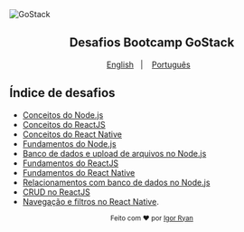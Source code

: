 <img alt="GoStack" src="https://storage.googleapis.com/golden-wind/bootcamp-gostack/header-desafios.png" />
<h2 align="center">
  Desafios Bootcamp GoStack
</h2>

<p align="center">
  <a href="README.en.md">English</a>&nbsp;&nbsp;&nbsp;|&nbsp;&nbsp;&nbsp;
  <a href="README.md">Português</a>&nbsp;&nbsp;&nbsp;
</p>

## Índice de desafios

- [Conceitos do Node.js](https://github.com/Igorryan/rocketseat-gostack/tree/master/conceitos-nodejs)
- [Conceitos do ReactJS](https://github.com/Igorryan/rocketseat-gostack/tree/master/conceitos-reactjs)
- [Conceitos do React Native](https://github.com/Igorryan/rocketseat-gostack/tree/master/conceitos-react-native)
- [Fundamentos do Node.js](https://github.com/Igorryan/rocketseat-gostack/tree/master/fundamentos-node-typescript)
- [Banco de dados e upload de arquivos no Node.js](https://github.com/Igorryan/rocketseat-gostack/tree/master/desafio-database-upload)
- [Fundamentos do ReactJS](https://github.com/Igorryan/rocketseat-gostack/tree/master/fundamentos-reactjs)
- [Fundamentos do React Native](https://github.com/Igorryan/rocketseat-gostack/tree/master/fundamentos-react-native)
- [Relacionamentos com banco de dados no Node.js](https://github.com/Igorryan/rocketseat-gostack/tree/master/desafio-typeorm-relations)
- [CRUD no ReactJS](https://github.com/Igorryan/rocketseat-gostack/tree/master/desafio-reactjs-crud)
- [Navegação e filtros no React Native](https://github.com/Igorryan/rocketseat-gostack/tree/master/react-native-delivery).

<div align="center">
  <sub>Feito com ❤︎ por <a href="https://github.com/igorryan">Igor Ryan</a>
</div>